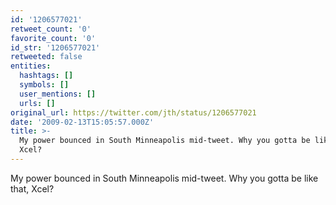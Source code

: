 ```yaml
---
id: '1206577021'
retweet_count: '0'
favorite_count: '0'
id_str: '1206577021'
retweeted: false
entities:
  hashtags: []
  symbols: []
  user_mentions: []
  urls: []
original_url: https://twitter.com/jth/status/1206577021
date: '2009-02-13T15:05:57.000Z'
title: >-
  My power bounced in South Minneapolis mid-tweet. Why you gotta be like that,
  Xcel?
---
```


My power bounced in South Minneapolis mid-tweet. Why you gotta be like that, Xcel?